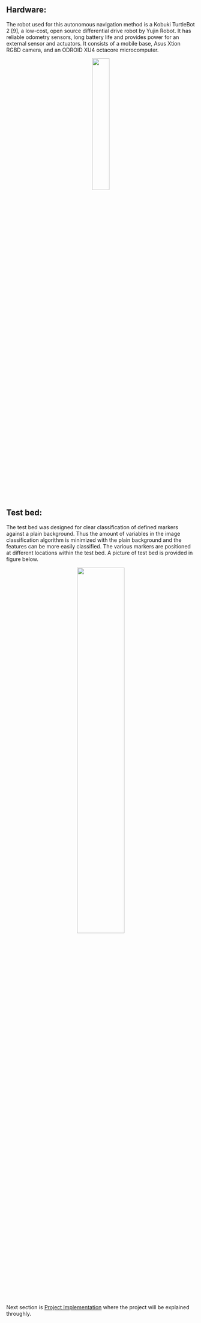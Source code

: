 ## Hardware:

The robot used for this autonomous navigation method is a Kobuki TurtleBot 2 [9], a low-cost, open source differential drive robot by
Yujin Robot. It has reliable odometry sensors, long battery life and provides power for an external sensor and actuators. It consists
of a mobile base, Asus Xtion RGBD camera, and an ODROID XU4 octacore microcomputer.

<p align="center">
  <image src = "Images/kobuki.JPG" width="30%"
</p>

## Test bed:

The test bed was designed for clear classification of defined markers against a plain background. Thus the amount of variables in the
image classification algorithm is minimized with the plain background and the features can be more easily classified. The various markers
are positioned at different locations within the test bed. A picture of test bed is provided in figure below.

<p align="center">
  <image src = "Images/testbed.JPG" width="50%"
</p>

Next section is [Project Implementation](https://github.com/AbhiRP/Autonomous-Robot-Navigation-using-Deep-Learning-Vision-Landmark-Framework/blob/master/Project%20Implementation.md) where the project will be explained throughly. 
